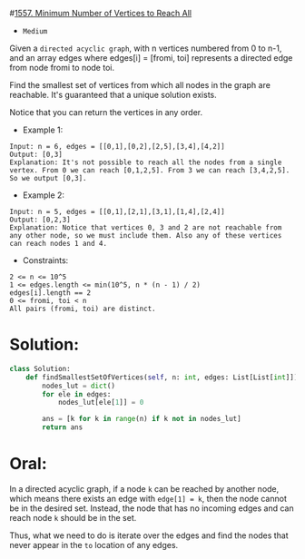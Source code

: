 #[1557. Minimum Number of Vertices to Reach All](https://leetcode.com/problems/minimum-number-of-vertices-to-reach-all-nodes/description/) 
+ `Medium`

Given a `directed acyclic graph`, with n vertices numbered from 0 to n-1, and an array edges where edges[i] = [fromi, toi] represents a directed edge from node fromi to node toi.

Find the smallest set of vertices from which all nodes in the graph are reachable. It's guaranteed that a unique solution exists.

Notice that you can return the vertices in any order.


+ Example 1:

```
Input: n = 6, edges = [[0,1],[0,2],[2,5],[3,4],[4,2]]
Output: [0,3]
Explanation: It's not possible to reach all the nodes from a single vertex. From 0 we can reach [0,1,2,5]. From 3 we can reach [3,4,2,5]. So we output [0,3].
```


+ Example 2:

```
Input: n = 5, edges = [[0,1],[2,1],[3,1],[1,4],[2,4]]
Output: [0,2,3]
Explanation: Notice that vertices 0, 3 and 2 are not reachable from any other node, so we must include them. Also any of these vertices can reach nodes 1 and 4.
```


+ Constraints:

```
2 <= n <= 10^5
1 <= edges.length <= min(10^5, n * (n - 1) / 2)
edges[i].length == 2
0 <= fromi, toi < n
All pairs (fromi, toi) are distinct.
```

# Solution:
```python {.line-numbers}
class Solution:
    def findSmallestSetOfVertices(self, n: int, edges: List[List[int]]) -> List[int]:
        nodes_lut = dict()
        for ele in edges:
            nodes_lut[ele[1]] = 0

        ans = [k for k in range(n) if k not in nodes_lut]
        return ans
```

# Oral:
In a directed acyclic graph, if a node `k` can be reached by another node, which means there exists an edge with `edge[1] = k`, then the node cannot be in the desired set. Instead, the node that has no incoming edges and can reach node `k` should be in the set.

Thus, what we need to do is iterate over the edges and find the nodes that never appear in the `to` location of any edges.
